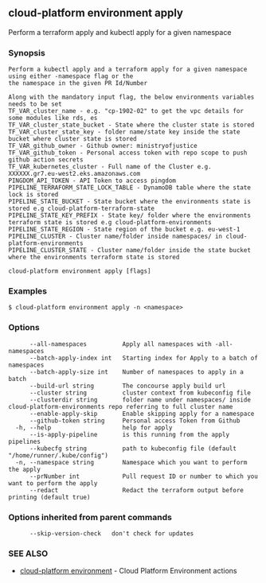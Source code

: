 ## cloud-platform environment apply

Perform a terraform apply and kubectl apply for a given namespace

### Synopsis


	Perform a kubectl apply and a terraform apply for a given namespace using either -namespace flag or the
	the namespace in the given PR Id/Number

	Along with the mandatory input flag, the below environments variables needs to be set
	TF_VAR_cluster_name - e.g. "cp-1902-02" to get the vpc details for some modules like rds, es
	TF_VAR_cluster_state_bucket - State where the cluster state is stored
	TF_VAR_cluster_state_key - folder name/state key inside the state bucket where cluster state is stored
	TF_VAR_github_owner - Github owner: ministryofjustice
	TF_VAR_github_token - Personal access token with repo scope to push github action secrets
	TF_VAR_kubernetes_cluster - Full name of the Cluster e.g. XXXXXX.gr7.eu-west2.eks.amazonaws.com
	PINGDOM_API_TOKEN - API Token to access pingdom
	PIPELINE_TERRAFORM_STATE_LOCK_TABLE - DynamoDB table where the state lock is stored
	PIPELINE_STATE_BUCKET - State bucket where the environments state is stored e.g cloud-platform-terraform-state
	PIPELINE_STATE_KEY_PREFIX - State key/ folder where the environments terraform state is stored e.g cloud-platform-environments
	PIPELINE_STATE_REGION - State region of the bucket e.g. eu-west-1
	PIPELINE_CLUSTER - Cluster name/folder inside namespaces/ in cloud-platform-environments
	PIPELINE_CLUSTER_STATE - Cluster name/folder inside the state bucket where the environments terraform state is stored
	

```
cloud-platform environment apply [flags]
```

### Examples

```
$ cloud-platform environment apply -n <namespace>

```

### Options

```
      --all-namespaces          Apply all namespaces with -all-namespaces
      --batch-apply-index int   Starting index for Apply to a batch of namespaces
      --batch-apply-size int    Number of namespaces to apply in a batch
      --build-url string        The concourse apply build url
      --cluster string          cluster context from kubeconfig file
      --clusterdir string       folder name under namespaces/ inside cloud-platform-environments repo referring to full cluster name
      --enable-apply-skip       Enable skipping apply for a namespace
      --github-token string     Personal access Token from Github 
  -h, --help                    help for apply
      --is-apply-pipeline       is this running from the apply pipelines
      --kubecfg string          path to kubeconfig file (default "/home/runner/.kube/config")
  -n, --namespace string        Namespace which you want to perform the apply
      --prNumber int            Pull request ID or number to which you want to perform the apply
      --redact                  Redact the terraform output before printing (default true)
```

### Options inherited from parent commands

```
      --skip-version-check   don't check for updates
```

### SEE ALSO

* [cloud-platform environment](cloud-platform_environment.md)  - Cloud Platform Environment actions
